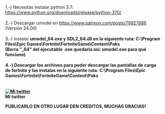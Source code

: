 1.-) Necesitas instalar python 3.7: https://www.python.org/downloads/release/python-370/
<br>
<br>
2.-) Descargar umodel en https://www.patreon.com/posts/79927886 (Versión 24.00)
<br>
<br>
3.-) instalar <b>umodel_64.exe<b> y <b>SDL2_64.dll</b> en la siguiente ruta: C:\Program Files\Epic Games\Fortnite\FortniteGame\Content\Paks
  <br>
  (Borra "_64" del ejecutable .exe quedaria asi: umodel.exe para qué funcione)
<br>
<br>
4.-) Descargar los archivos para poder descargar las pantallas de carga de fortnite y las instalas en la siguiente ruta: C:\Program Files\Epic Games\Fortnite\FortniteGame\Content\Paks
<br>
<br>
<br>
<a title="Mi twitter" href="https://twitter.com/jose89fcb"><img src="https://i.imgur.com/QCHCEon.png" alt="Mi twitter" /></a>
<br>
Mi twitter



<B>PUBLICARLO EN OTRO LUGAR DEN CREDITOS, MUCHAS GRACIAS!</B>
